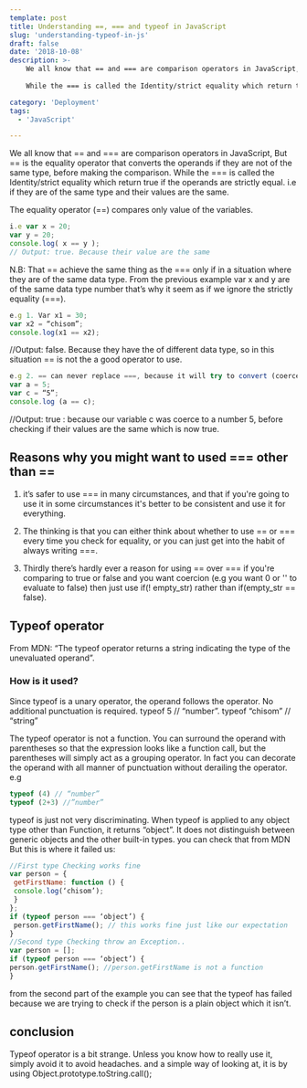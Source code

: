 ```yaml
---
template: post
title: Understanding ==, === and typeof in JavaScript
slug: 'understanding-typeof-in-js'
draft: false
date: '2018-10-08'
description: >-
    We all know that == and === are comparison operators in JavaScript, But == is the equality operator that converts the operands if they are not of the same type, before making the comparison. 
    
    While the === is called the Identity/strict equality which return true if the operands are strictly equal.

category: 'Deployment'
tags:
  - 'JavaScript'

---
```


We all know that == and === are comparison operators in JavaScript, But == is the equality operator that converts the operands if they are not of the same type, before making the comparison. While the === is called the Identity/strict equality which return true if the operands are strictly equal. i.e if they are of the same type and their values are the same.

The equality operator (==) compares only value of the variables.

```js
i.e var x = 20;
var y = 20;
console.log( x == y );
// Output: true. Because their value are the same
```

N.B: That == achieve the same thing as the === only if in a situation where they are of the same data type.
From the previous example var x and y are of the same data type number that’s why it seem as if we ignore the strictly equality (===).

```js
e.g 1. Var x1 = 30;
var x2 = “chisom”;
console.log(x1 == x2);
```

//Output: false. Because they have the of different data type, so in this situation == is not the a good operator to use.

```js
e.g 2. == can never replace ===, because it will try to convert (coerce) the values before doing the comparison, and in some cases will become something else.
var a = 5;
var c = “5”;
console.log (a == c);
```

//Output: true : because our variable c was coerce to a number 5, before checking if their values are the same which is now true.

## Reasons why you might want to used === other than ==

1. it’s safer to use === in many circumstances, and that if you're going to use it in some circumstances it's better to be consistent and use it for everything.

2. The thinking is that you can either think about whether to use == or === every time you check for equality, or you can just get into the habit of always writing ===.

3. Thirdly there’s hardly ever a reason for using == over === if you're comparing to true or false and you want coercion (e.g you want 0 or '' to evaluate to false) then just use if(! empty_str) rather than if(empty_str == false).

## Typeof operator

From MDN: “The typeof operator returns a string indicating the type of the unevaluated operand”.

### How is it used?

Since typeof is a unary operator, the operand follows the operator. No additional punctuation is required.
typeof 5 // “number”.
typeof “chisom” // “string”

The typeof operator is not a function. You can surround the operand with parentheses so that the expression looks like a function call, but the parentheses will simply act as a grouping operator. In fact you can decorate the operand with all manner of punctuation without derailing the operator.
e.g 
```js 
typeof (4) // “number”
typeof (2+3) //”number”
```

typeof is just not very discriminating. When typeof is applied to any object type other than Function, it returns “object”. It does not distinguish between generic objects and the other built-in types. you can check that from MDN
But this is where it failed us:

```js
//First type Checking works fine
var person = {
 getFirstName: function () {
 console.log(‘chisom’);
 }
};
if (typeof person === ‘object’) {
 person.getFirstName(); // this works fine just like our expectation
}
//Second type Checking throw an Exception..
var person = [];
if (typeof person === ‘object’) {
person.getFirstName(); //person.getFirstName is not a function
}
```
from the second part of the example you can see that the typeof has failed because we are trying to check if the person is a plain object which it isn’t.

## conclusion

Typeof operator is a bit strange. Unless you know how to really use it, simply avoid it to avoid headaches. and a simple way of looking at, it is by using Object.prototype.toString.call();
